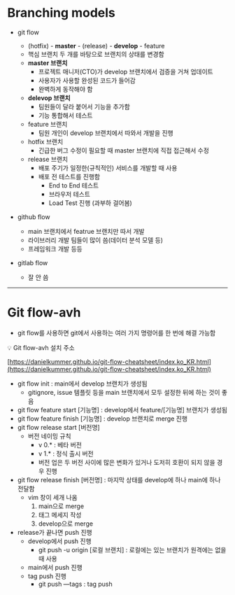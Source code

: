 # Branching models

- git flow
    - (hotfix) - **master** - (release) - **develop** - feature
    - 핵심 브랜치 두 개를 바탕으로 브랜치의 상태를 변경함
    - **master 브랜치**
        - 프로젝트 매니저(CTO)가 develop 브랜치에서 검증을 거쳐 업데이트
        - 사용자가 사용할 완성된 코드가 들어감
        - 완벽하게 동작해야 함
    - **delevop 브랜치**
        - 팀원들이 달라 붙어서 기능을 추가함
        - 기능 통합해서 테스트
    - feature 브랜치
        - 팀원 개인이 develop 브랜치에서 따와서 개발을 진행
    - hotfix 브랜치
        - 긴급한 버그 수정이 필요할 때 master 브랜치에 직접 접근해서 수정
    - release 브랜치
        - 배포 주기가 일정한(규칙적인) 서비스를 개발할 때 사용
        - 배포 전 테스트를 진행함
            - End to End 테스트
            - 브라우저 테스트
            - Load Test 진행 (과부하 걸어봄)

- github flow
    - main 브랜치에서 featrue 브랜치만 따서 개발
    - 라이브러리 개발 팀들이 많이 씀(데이터 분석 모델 등)
    - 프레임워크 개발 등등
- gitlab flow
    - 잘 안 씀

---

# Git flow-avh

- git flow를 사용하면 git에서 사용하는 여러 가지 명령어를 한 번에 해결 가능함

<aside>
💡 Git flow-avh 설치 주소

[https://danielkummer.github.io/git-flow-cheatsheet/index.ko_KR.html](https://danielkummer.github.io/git-flow-cheatsheet/index.ko_KR.html)

</aside>

- git flow init : main에서 develop 브랜치가 생성됨
    - gitignore, issue 템플릿 등을 main 브랜치에서 모두 설정한 뒤에 하는 것이 좋음
- git flow feature start [기능명] : develop에서 feature/[기능명] 브랜치가 생성됨
- git flow feature finish [기능명] : develop 브랜치로 merge 진행
- git flow release start [버전명]
    - 버전 네이밍 규칙
        - v 0.* : 베타 버전
        - v 1.* : 정식 출시 버전
        - 버전 업은 두 버전 사이에 많은 변화가 있거나 도저히 호환이 되지 않을 경우 진행
- git flow release finish [버전명] : 마지막 상태를 develop에 하나 main에 하나 전달함
    - vim 창이 세개 나옴
        1. main으로 merge
        2. 태그 메세지 작성
        3. develop으로 merge
- release가 끝나면 push 진행
    - develop에서 push 진행
        - git push -u origin [로컬 브랜치] : 로컬에는 있는 브랜치가 원격에는 없을 때 사용
    - main에서 push 진행
    - tag push 진행
        - git push —tags : tag push
